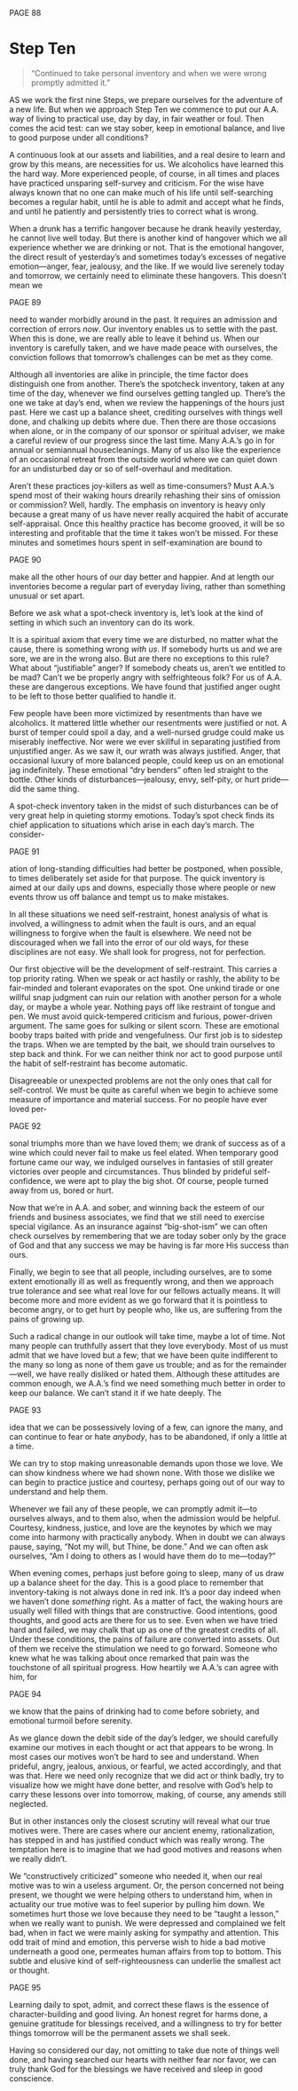 PAGE 88

Step Ten
====================
> “Continued to take personal inventory and when we were wrong promptly admitted it.”

AS we work the first nine Steps, we prepare ourselves for the adventure of a new life. But when we approach Step Ten we commence to put our A.A. way of living to practical use, day by day, in fair weather or foul. Then comes the acid test: can we stay sober, keep in emotional balance, and live to good purpose under all conditions?

  A continuous look at our assets and liabilities, and a real desire to learn and grow by this means, are necessities for us. We alcoholics have learned this the hard way. More experienced people, of course, in all times and places have practiced unsparing self-survey and criticism. For the wise have always known that no one can make much of his life until self-searching becomes a regular habit, until he is able to admit and accept what he finds, and until he patiently and persistently tries to correct what is wrong.

  When a drunk has a terrific hangover because he drank heavily yesterday, he cannot live well today. But there is another kind of hangover which we all experience whether we are drinking or not. That is the emotional hangover, the direct result of yesterday’s and sometimes today’s excesses of negative emotion—anger, fear, jealousy, and the like. If we would live serenely today and tomorrow, we certainly need to eliminate these hangovers. This doesn’t mean we

PAGE 89

need to wander morbidly around in the past. It requires an admission and correction of errors _now_. Our inventory enables us to settle with the past. When this is done, we are really able to leave it behind us. When our inventory is carefully taken, and we have made peace with ourselves, the conviction follows that tomorrow’s challenges can be met as they come.

  Although all inventories are alike in principle, the time factor does distinguish one from another. There’s the spotcheck inventory, taken at any time of the day, whenever we find ourselves getting tangled up. There’s the one we take at day’s end, when we review the happenings of the hours just past. Here we cast up a balance sheet, crediting ourselves with things well done, and chalking up debits where due. Then there are those occasions when alone, or in the company of our sponsor or spiritual adviser, we make a careful review of our progress since the last time. Many A.A.’s go in for annual or semiannual housecleanings. Many of us also like the experience of an occasional retreat from the outside world where we can quiet down for an undisturbed day or so of self-overhaul and meditation.

  Aren’t these practices joy-killers as well as time-consumers? Must A.A.’s spend most of their waking hours drearily rehashing their sins of omission or commission? Well, hardly. The emphasis on inventory is heavy only because a great many of us have never really acquired the habit of accurate self-appraisal. Once this healthy practice has become grooved, it will be so interesting and profitable that the time it takes won’t be missed. For these minutes and sometimes hours spent in self-examination are bound to

PAGE 90

make all the other hours of our day better and happier. And at length our inventories become a regular part of everyday living, rather than something unusual or set apart.

  Before we ask what a spot-check inventory is, let’s look at the kind of setting in which such an inventory can do its work.

  It is a spiritual axiom that every time we are disturbed, no matter what the cause, there is something wrong _with us_. If somebody hurts us and we are sore, we are in the wrong also. But are there no exceptions to this rule? What about “justifiable” anger? If somebody cheats us, aren’t we entitled to be mad? Can’t we be properly angry with selfrighteous folk? For us of A.A. these are dangerous exceptions. We have found that justified anger ought to be left to those better qualified to handle it.

  Few people have been more victimized by resentments than have we alcoholics. It mattered little whether our resentments were justified or not. A burst of temper could spoil a day, and a well-nursed grudge could make us miserably ineffective. Nor were we ever skillful in separating justified from unjustified anger. As we saw it, our wrath was always justified. Anger, that occasional luxury of more balanced people, could keep us on an emotional jag indefinitely. These emotional “dry benders” often led straight to the bottle. Other kinds of disturbances—jealousy, envy, self-pity, or hurt pride—did the same thing.

  A spot-check inventory taken in the midst of such disturbances can be of very great help in quieting stormy emotions. Today’s spot check finds its chief application to situations which arise in each day’s march. The consider-

PAGE 91

ation of long-standing difficulties had better be postponed, when possible, to times deliberately set aside for that purpose. The quick inventory is aimed at our daily ups and downs, especially those where people or new events throw us off balance and tempt us to make mistakes.

  In all these situations we need self-restraint, honest analysis of what is involved, a willingness to admit when the fault is ours, and an equal willingness to forgive when the fault is elsewhere. We need not be discouraged when we fall into the error of our old ways, for these disciplines are not easy. We shall look for progress, not for perfection.

  Our first objective will be the development of self-restraint. This carries a top priority rating. When we speak or act hastily or rashly, the ability to be fair-minded and tolerant evaporates on the spot. One unkind tirade or one willful snap judgment can ruin our relation with another person for a whole day, or maybe a whole year. Nothing pays off like restraint of tongue and pen. We must avoid quick-tempered criticism and furious, power-driven argument. The same goes for sulking or silent scorn. These are emotional booby traps baited with pride and vengefulness. Our first job is to sidestep the traps. When we are tempted by the bait, we should train ourselves to step back and think. For we can neither think nor act to good purpose until the habit of self-restraint has become automatic.

  Disagreeable or unexpected problems are not the only ones that call for self-control. We must be quite as careful when we begin to achieve some measure of importance and material success. For no people have ever loved per-

PAGE 92

sonal triumphs more than we have loved them; we drank of success as of a wine which could never fail to make us feel elated. When temporary good fortune came our way, we indulged ourselves in fantasies of still greater victories over people and circumstances. Thus blinded by prideful self-confidence, we were apt to play the big shot. Of course, people turned away from us, bored or hurt.

  Now that we’re in A.A. and sober, and winning back the esteem of our friends and business associates, we find that we still need to exercise special vigilance. As an insurance against “big-shot-ism” we can often check ourselves by remembering that we are today sober only by the grace of God and that any success we may be having is far more His success than ours.

  Finally, we begin to see that all people, including ourselves, are to some extent emotionally ill as well as frequently wrong, and then we approach true tolerance and see what real love for our fellows actually means. It will become more and more evident as we go forward that it is pointless to become angry, or to get hurt by people who, like us, are suffering from the pains of growing up.

  Such a radical change in our outlook will take time, maybe a lot of time. Not many people can truthfully assert that they love everybody. Most of us must admit that we have loved but a few; that we have been quite indifferent to the many so long as none of them gave us trouble; and as for the remainder—well, we have really disliked or hated them. Although these attitudes are common enough, we A.A.’s find we need something much better in order to keep our balance. We can’t stand it if we hate deeply. The

PAGE 93

idea that we can be possessively loving of a few, can ignore the many, and can continue to fear or hate _anybody_, has to be abandoned, if only a little at a time.

  We can try to stop making unreasonable demands upon those we love. We can show kindness where we had shown none. With those we dislike we can begin to practice justice and courtesy, perhaps going out of our way to understand and help them.

  Whenever we fail any of these people, we can promptly admit it—to ourselves always, and to them also, when the admission would be helpful. Courtesy, kindness, justice, and love are the keynotes by which we may come into harmony with practically anybody. When in doubt we can always pause, saying, “Not my will, but Thine, be done.” And we can often ask ourselves, “Am I doing to others as I would have them do to me—today?”

  When evening comes, perhaps just before going to sleep, many of us draw up a balance sheet for the day. This is a good place to remember that inventory-taking is not always done in red ink. It’s a poor day indeed when we haven’t done _something_ right. As a matter of fact, the waking hours are usually well filled with things that are constructive. Good intentions, good thoughts, and good acts are there for us to see. Even when we have tried hard and failed, we may chalk that up as one of the greatest credits of all. Under these conditions, the pains of failure are converted into assets. Out of them we receive the stimulation we need to go forward. Someone who knew what he was talking about once remarked that pain was the touchstone of all spiritual progress. How heartily we A.A.’s can agree with him, for

PAGE 94

we know that the pains of drinking had to come before sobriety, and emotional turmoil before serenity.

  As we glance down the debit side of the day’s ledger, we should carefully examine our motives in each thought or act that appears to be wrong. In most cases our motives won’t be hard to see and understand. When prideful, angry, jealous, anxious, or fearful, we acted accordingly, and that was that. Here we need only recognize that we did act or think badly, try to visualize how we might have done better, and resolve with God’s help to carry these lessons over into tomorrow, making, of course, any amends still neglected.

  But in other instances only the closest scrutiny will reveal what our true motives were. There are cases where our ancient enemy, rationalization, has stepped in and has justified conduct which was really wrong. The temptation here is to imagine that we had good motives and reasons when we really didn’t.

  We “constructively criticized” someone who needed it, when our real motive was to win a useless argument. Or, the person concerned not being present, we thought we were helping others to understand him, when in actuality our true motive was to feel superior by pulling him down. We sometimes hurt those we love because they need to be “taught a lesson,” when we really want to punish. We were depressed and complained we felt bad, when in fact we were mainly asking for sympathy and attention. This odd trait of mind and emotion, this perverse wish to hide a bad motive underneath a good one, permeates human affairs from top to bottom. This subtle and elusive kind of self-righteousness can underlie the smallest act or thought.

PAGE 95

Learning daily to spot, admit, and correct these flaws is the essence of character-building and good living. An honest regret for harms done, a genuine gratitude for blessings received, and a willingness to try for better things tomorrow will be the permanent assets we shall seek.

  Having so considered our day, not omitting to take due note of things well done, and having searched our hearts with neither fear nor favor, we can truly thank God for the blessings we have received and sleep in good conscience.
